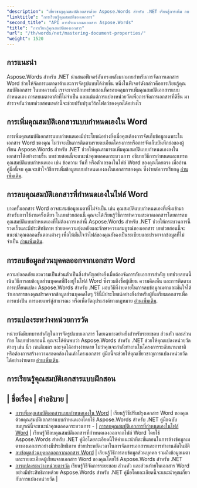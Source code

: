 ```yaml
---
"description": "เชี่ยวชาญคุณสมบัติเอกสารด้วย Aspose.Words สำหรับ .NET เรียนรู้การเพิ่ม ลบ และแปลงหน่วยวัดในเอกสาร Word ด้วยบทช่วยสอนที่ทำตามได้ง่ายเหล่านี้"
"linktitle": "การเรียนรู้คุณสมบัติของเอกสาร"
"second_title": "API การประมวลผลเอกสาร Aspose.Words"
"title": "การเรียนรู้คุณสมบัติของเอกสาร"
"url": "/th/words/net/mastering-document-properties/"
"weight": 1520
---
```


## การแนะนำ  

Aspose.Words สำหรับ .NET นำเสนอฟีเจอร์อันทรงพลังมากมายสำหรับการจัดการเอกสาร Word ช่วยให้จัดการเมตาดาต้าและการจัดรูปแบบได้ง่ายขึ้น หนึ่งในฟีเจอร์ดังกล่าวคือการเรียนรู้คุณสมบัติเอกสาร ในบทความนี้ เราจะเจาะลึกบทช่วยสอนที่ครอบคลุมการเพิ่มคุณสมบัติเอกสารแบบกำหนดเอง การลบเมตาดาต้าที่ไม่จำเป็น และแม้แต่การแปลงหน่วยวัดเพื่อการจัดการเอกสารที่ดีขึ้น มาสำรวจกันว่าบทช่วยสอนเหล่านี้จะช่วยปรับปรุงเวิร์กโฟลว์ของคุณได้อย่างไร

## การเพิ่มคุณสมบัติเอกสารแบบกำหนดเองใน Word  

การเพิ่มคุณสมบัติเอกสารแบบกำหนดเองมีประโยชน์อย่างยิ่งเมื่อคุณต้องการจัดเก็บข้อมูลเฉพาะในเอกสาร Word ของคุณ ไม่ว่าจะเป็นการติดตามรายละเอียดโครงการหรือการจัดเก็บบันทึกย่อของผู้เขียน Aspose.Words สำหรับ .NET ช่วยให้คุณสามารถเพิ่มคุณสมบัติแบบกำหนดเองลงในเอกสารได้อย่างราบรื่น บทช่วยสอนนี้จะแนะนำคุณตลอดกระบวนการ อธิบายวิธีการกำหนดและแทรกคุณสมบัติแบบกำหนดเอง เช่น ข้อความ วันที่ หรือตัวเลขลงในไฟล์ Word ของคุณโดยตรง เมื่ออ่านคู่มือนี้จบ คุณจะเข้าใจวิธีการเพิ่มข้อมูลแบบกำหนดเองลงในเอกสารของคุณ ซึ่งง่ายต่อการเรียกดู [อ่านเพิ่มเติม](./adding-custom-document-properties-in-word/).

## การลบคุณสมบัติเอกสารที่กำหนดเองในไฟล์ Word  

บางครั้งเอกสาร Word อาจสะสมข้อมูลเมตาที่ไม่จำเป็น เช่น คุณสมบัติแบบกำหนดเองที่เพิ่มเข้ามาสำหรับการใช้งานครั้งเดียว ในบทช่วยสอนนี้ คุณจะได้เรียนรู้วิธีการทำความสะอาดเอกสารโดยการลบคุณสมบัติแบบกำหนดเองที่ไม่ต้องการเหล่านี้ Aspose.Words สำหรับ .NET ช่วยให้กระบวนการนี้รวดเร็วและมีประสิทธิภาพ ช่วยลดความยุ่งเหยิงและรักษาความสมบูรณ์ของเอกสาร บทช่วยสอนนี้จะแนะนำคุณตลอดขั้นตอนต่างๆ เพื่อให้มั่นใจว่าไฟล์ของคุณยังคงเป็นระเบียบและปราศจากข้อมูลที่ไม่จำเป็น [อ่านเพิ่มเติม](./remove-custom-document-properties-in-word-files/).

## การลบข้อมูลส่วนบุคคลออกจากเอกสาร Word  

ความปลอดภัยและความเป็นส่วนตัวเป็นสิ่งสำคัญอย่างยิ่งเมื่อต้องจัดการกับเอกสารสำคัญ บทช่วยสอนนี้เน้นวิธีการลบข้อมูลส่วนบุคคลที่ฝังอยู่ในไฟล์ Word ซึ่งรวมถึงชื่อผู้เขียน ความคิดเห็น และการติดตามการเปลี่ยนแปลง Aspose.Words สำหรับ .NET มอบวิธีที่ง่ายดายในการลบข้อมูลเมตาและมั่นใจได้ว่าเอกสารของคุณปราศจากข้อมูลส่วนบุคคลใดๆ วิธีนี้มีประโยชน์อย่างยิ่งสำหรับผู้ที่เตรียมเอกสารเพื่อการแบ่งปัน การเผยแพร่สู่สาธารณะ หรือเพื่อวัตถุประสงค์ทางกฎหมาย [อ่านเพิ่มเติม](./remove-personal-information-word-document/).

## การแปลงระหว่างหน่วยการวัด  

หน่วยวัดมีบทบาทสำคัญในการจัดรูปแบบเอกสาร โดยเฉพาะอย่างยิ่งสำหรับระยะขอบ ส่วนหัว และส่วนท้าย ในบทช่วยสอนนี้ คุณจะได้ค้นพบว่า Aspose.Words สำหรับ .NET ช่วยให้คุณแปลงหน่วยวัดต่างๆ เช่น นิ้ว เซนติเมตร และจุดได้อย่างง่ายดาย ไม่ว่าคุณจะกำลังทำงานในโครงการระดับนานาชาติหรือต้องการสร้างความสอดคล้องในเค้าโครงเอกสาร คู่มือนี้จะช่วยให้คุณเชี่ยวชาญการแปลงหน่วยวัดได้อย่างง่ายดาย [อ่านเพิ่มเติม](./converting-between-measurement-units/).

 ## การเรียนรู้คุณสมบัติเอกสารแบบฝึกสอน
| ชื่อเรื่อง | คำอธิบาย |
-
- [การเพิ่มคุณสมบัติเอกสารแบบกำหนดเองใน Word](./adding-custom-document-properties-in-word/) | เรียนรู้วิธีปรับปรุงเอกสาร Word ของคุณด้วยคุณสมบัติเอกสารแบบกำหนดเองโดยใช้ Aspose.Words สำหรับ .NET คู่มือฉบับสมบูรณ์นี้จะแนะนำคุณตลอดกระบวนการ -
| [การลบคุณสมบัติเอกสารที่กำหนดเองในไฟล์ Word](./remove-custom-document-properties-in-word-files/) | เรียนรู้วิธีลบคุณสมบัติเอกสารที่กำหนดเองออกจากไฟล์ Word โดยใช้ Aspose.Words สำหรับ .NET คู่มือโดยละเอียดนี้ให้คำแนะนำทีละขั้นตอนในการล้างข้อมูลเมตาของเอกสารอย่างมีประสิทธิภาพ ช่วยประหยัดเวลาในการจัดการเอกสารและการทำงานอัตโนมัติ
- [ลบข้อมูลส่วนบุคคลออกจากเอกสาร Word](./remove-personal-information-word-document/) | เรียนรู้วิธีการลบข้อมูลส่วนบุคคล รวมถึงข้อมูลเมตาและรายละเอียดผู้เขียนจากเอกสาร Word ของคุณโดยใช้ Aspose.Words สำหรับ .NET
- [การแปลงระหว่างหน่วยการวัด](./converting-between-measurement-units/) เรียนรู้วิธีจัดการระยะขอบ ส่วนหัว และส่วนท้ายในเอกสาร Word อย่างมีประสิทธิภาพด้วย Aspose.Words สำหรับ .NET คู่มือโดยละเอียดนี้จะแนะนำคุณเกี่ยวกับการแปลงหน่วยวัด |